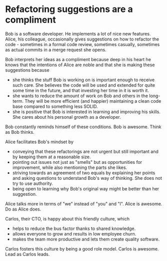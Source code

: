 # Refactoring suggestions are a compliment

Bob is a software developer. He implements a lot of nice new features. Alice, his colleague, occasionally gives suggestions on how to refactor the code - sometimes in a formal code review, sometimes casually, sometimes as actual commits in a merge request she opens.

Bob interprets her ideas as a compliment because deep in his heart he knows that the intentions of Alice are noble and that she is making these suggestions because

- she thinks the stuff Bob is working on is important enough to receive such care. She believes the code will be used and extended for quite some time in the future, and that investing her time in it is worth it.
- she wants to reduce the amount of work on Bob and others in the long-term. They will be more efficient (and happier) maintaining a clean code base compared to something less SOLID.
- she is positive that Bob is interested in learning and improving his skills. She cares about his personal growth as a developer.

Bob constantly reminds himself of these conditions. Bob is awesome. Think as Bob thinks.

Alice facilitates Bob's mindset by

- conveying that these refactorings are not urgent but still important and by keeping them at a reasonable size.
- pointing out issues not just as "smells" but as opportunities for improvement, while also mentioning the parts she likes.
- striving towards an agreement of two equals by explaining her points and asking questions to understand Bob's way of thinking. She does not try to use authority.
- being open to learning why Bob's original way might be better than her suggestion.

Alice talks more in terms of "we" instead of "you" and "I". Alice is awesome. Do as Alice does.

Carlos, their CTO, is happy about this friendly culture, which

- helps to reduce the bus factor thanks to shared knowledge.
- allows everyone to grow and results in low employee churn.
- makes the team more productive and lets them create quality software.

Carlos fosters this culture by being a good role model. Carlos is awesome. Lead as Carlos leads.
